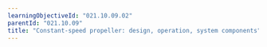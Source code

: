 ```yaml
---
learningObjectiveId: "021.10.09.02"
parentId: "021.10.09"
title: "Constant-speed propeller: design, operation, system components"
---
```

